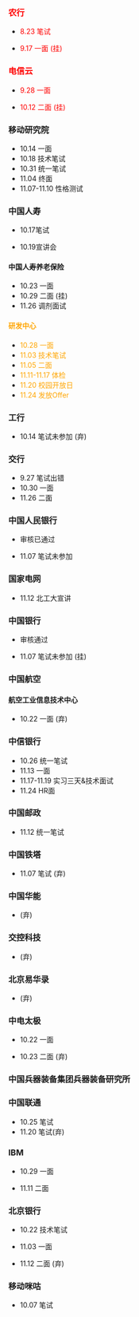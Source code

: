 ### <span style="color: red">农行</span>

+ <span style="color: red">8.23 笔试</span>

- <span style="color: red">9.17 一面 (挂)</span>

### <span style="color: red">电信云</span>

- <span style="color: red">9.28 一面</span>

- <span style="color: red">10.12 二面  (挂)</span>

### 移动研究院

- 10.14 一面
- 10.18 技术笔试
- 10.31 统一笔试
- 11.04 终面
- 11.07-11.10 性格测试

### 中国人寿

- 10.17笔试

- 10.19宣讲会

#### 中国人寿养老保险

- 10.23 一面
- 10.29 二面  (挂)
- 11.26 调剂面试

#### <span style="color: Orange">研发中心</span>

- <span style="color: Orange">10.28 一面</span>
- <span style="color: Orange">11.03 技术笔试</span>
- <span style="color: Orange">11.05 二面</span>
- <span style="color: Orange">11.11-11.17 体检</span>
- <span style="color: Orange">11.20 校园开放日</span>
- <span style="color: Orange">11.24 发放Offer</span>

### 工行

- 10.14 笔试未参加  (弃)

### 交行

- 9.27 笔试出错
- 10.30 一面
- 11.26 二面

### 中国人民银行

- 审核已通过

- 11.07 笔试未参加

### 国家电网

- 11.12 北工大宣讲

### 中国银行

- 审核通过

- 11.07 笔试未参加  (挂)

### 中国航空

#### 航空工业信息技术中心

- 10.22 一面  (弃)

### 中信银行

- 10.26 统一笔试
- 11.13 一面
- 11.17-11.19 实习三天&技术面试
- 11.24 HR面

### 中国邮政

- 11.12 统一笔试

### 中国铁塔

- 11.07 笔试 (弃)

### 中国华能

- (弃)

### 交控科技

- (弃)

### 北京易华录

- (弃)

### 中电太极

- 10.22 一面

- 10.23 二面 (弃)

### 中国兵器装备集团兵器装备研究所

### 中国联通

- 10.25 笔试
- 11.20 笔试(弃)

### IBM

- 10.29 一面

- 11.11 二面

### 北京银行

- 10.22 技术笔试

- 11.03 一面

- 11.12 二面 (弃)

### 移动咪咕

- 10.07 笔试



